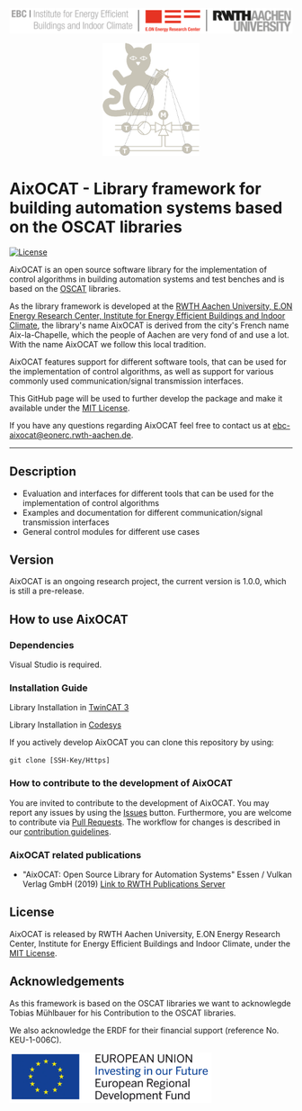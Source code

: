 ![E.ON EBC RWTH Aachen University](./Resources/Images/EBC_Logo.png)

<p align="center">
    <img src="./Resources/Images/AixOCAT-logo-neutral.png" alt="AixOCAT Logo" height="200">
</p>

# AixOCAT - Library framework for building automation systems based on the OSCAT libraries

[![License](http://img.shields.io/:license-mit-blue.svg)](http://doge.mit-license.org)

AixOCAT is an open source software library for the implementation of control algorithms in building automation systems and test benches and is based on the [OSCAT](http://www.oscat.de/) libraries.

As the library framework is developed at the [RWTH Aachen University, E.ON Energy Research Center, Institute
for Energy Efficient Buildings and Indoor Climate](https://www.ebc.eonerc.rwth-aachen.de/cms/~dmzz/E-ON-ERC-EBC/?lidx=1), the library's name AixOCAT is derived from the city's French 
name Aix-la-Chapelle, which the people of Aachen are very fond of and use a lot. 
With the name AixOCAT we follow this local tradition.

AixOCAT features support for different software tools, that can be used for the implementation of control algorithms, as well as support for various commonly used communication/signal transmission interfaces.

This GitHub page will be used to further develop the package and make it
available under the
[MIT License](LICENSE).

If you have any questions regarding AixOCAT feel free to contact us at
[ebc-aixocat@eonerc.rwth-aachen.de](mailto:ebc-aixocat@eonerc.rwth-aachen.de).

---

## Description

- Evaluation and interfaces for different tools that can be used for the implementation of control algorithms
- Examples and documentation for different communication/signal transmission interfaces
- General control modules for different use cases 

## Version

AixOCAT is an ongoing research project, the current version is 1.0.0, which is
still a pre-release.

## How to use AixOCAT

### Dependencies

Visual Studio is required.

### Installation Guide

Library Installation in [TwinCAT 3](https://infosys.beckhoff.com/english.php?content=../content/1033/tc3_plc_intro/27021601982523403.html)

Library Installation in [Codesys](https://help.codesys.com/webapp/_cds_struct_installing_libraries;product=codesys;version=3.5.12.0)

If you actively develop AixOCAT you can clone this repository by using:

 `git clone [SSH-Key/Https]`

### How to contribute to the development of AixOCAT
You are invited to contribute to the development of AixOCAT. You may report any issues by using the 
[Issues](https://github.com/RWTH-EBC/AixOCAT/issues) button.
Furthermore, you are welcome to contribute via [Pull Requests](https://github.com/RWTH-EBC/AixOCAT/pulls).
The workflow for changes is described in our [contribution guidelines](CONTRIBUTING.md).

### AixOCAT related publications

- "AixOCAT: Open Source Library for Automation Systems" Essen / Vulkan Verlag GmbH (2019) [Link to RWTH Publications Server](http://publications.rwth-aachen.de/record/768255)

## License

AixOCAT is released by RWTH Aachen University, E.ON Energy
Research Center, Institute for Energy Efficient Buildings and Indoor Climate,
under the
[MIT License](LICENSE).

## Acknowledgements

As this framework is based on the OSCAT libraries we want to acknowlegde Tobias Mühlbauer for his Contribution to the OSCAT libraries.

We also acknowledge the ERDF for their financial support (reference No. KEU-1-006C).

<img src="./Resources/Images/ERDF_Logo.jpg" alt="ERDF Logo" align="left" height="90">

